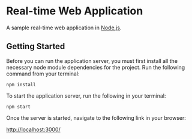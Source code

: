 # Real-time Web Application

A sample real-time web application in [Node.js](https://nodejs.org/en/).


## Getting Started

Before you can run the application server, you must first install all the necessary node module dependencies for the project. Run the following command from your terminal:
```
npm install
```

To start the application server, run the following in your terminal:
```
npm start
```

Once the server is started, navigate to the following link in your browser:

[http://localhost:3000/](http://localhost:3000/)
